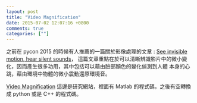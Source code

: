 ```yaml
---
layout: post
title: "Video Magnification"
date: 2015-07-02 12:07:16 +0800
comments: true
categories: [""]
---
```



<!-- more -->

之前在 pycon 2015 的時候有人推薦的一篇關於影像處理的文章 : [See invisible motion, hear silent sounds]，
這篇文章重點在於可以清晰辨識影片中的微小變化，因而產生很多功用，其中包括可以藉由臉部顏色的變化偵測到人體
本身的心跳，藉由環境中物體的微小震動還原環境音。


[Video Magnification] 這邊是研究網站，裡面有 Matlab 的程式碼，之後有空轉換成 python 或是 C++ 的程式碼。

[Video Magnification]:http://people.csail.mit.edu/mrub/vidmag/
[See invisible motion, hear silent sounds]:https://www.ted.com/talks/michael_rubinstein_see_invisible_motion_hear_silent_sounds_cool_creepy_we_can_t_decide?language=en